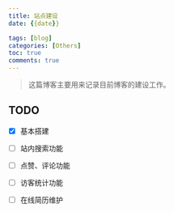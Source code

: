 ```yaml
---
title: 站点建设
date: {{date}}

tags: [blog]
categories: [Others]
toc: true
comments: true
---
```


> 这篇博客主要用来记录目前博客的建设工作。

## TODO

- [x] 基本搭建

- [ ] 站内搜索功能
- [ ] 点赞、评论功能
- [ ] 访客统计功能
- [ ] 在线简历维护